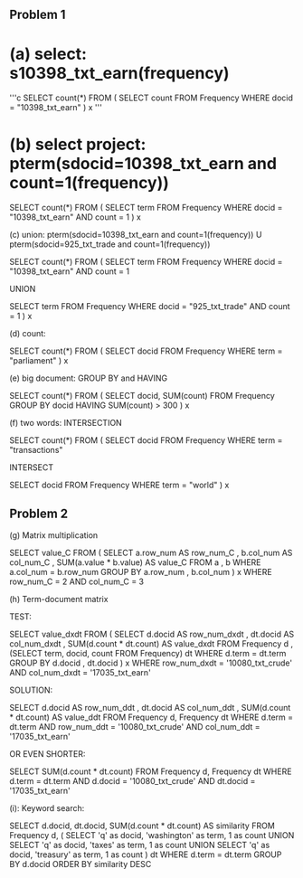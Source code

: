 Problem 1
---------

# (a) select: s10398_txt_earn(frequency)

'''c
SELECT count(*) FROM
(
SELECT count 
FROM Frequency 
WHERE docid = "10398_txt_earn"
)
x
'''

# (b) select project: pterm(sdocid=10398_txt_earn and count=1(frequency))

SELECT count(*) FROM
(
SELECT term
FROM Frequency 
WHERE docid = "10398_txt_earn" AND count = 1
)
x

(c) union: pterm(sdocid=10398_txt_earn and count=1(frequency)) U pterm(sdocid=925_txt_trade and count=1(frequency))

SELECT count(*) FROM
(
SELECT term FROM Frequency
WHERE docid = "10398_txt_earn" AND count = 1

UNION

SELECT term FROM Frequency
WHERE docid = "925_txt_trade" AND count = 1
)
x

(d) count:

SELECT count(*) FROM
(
SELECT docid FROM Frequency
WHERE term = "parliament"
)
x

(e) big document: GROUP BY and HAVING

SELECT count(*) FROM
(
SELECT docid, SUM(count)
FROM Frequency
GROUP BY docid
HAVING SUM(count) > 300
)
x

(f) two words: INTERSECTION

SELECT count(*) FROM
(
SELECT docid FROM Frequency
WHERE term = "transactions" 

INTERSECT

SELECT docid FROM Frequency
WHERE term = "world" 
)
x

Problem 2
---------

(g) Matrix multiplication

SELECT value_C
FROM
(
SELECT a.row_num AS row_num_C , b.col_num AS col_num_C , SUM(a.value * b.value) AS value_C
FROM a , b
WHERE a.col_num = b.row_num
GROUP BY a.row_num , b.col_num
)
x
WHERE row_num_C = 2 AND col_num_C = 3

(h) Term-document matrix

TEST:

SELECT value_dxdt
FROM
(
SELECT d.docid AS row_num_dxdt , dt.docid AS col_num_dxdt , SUM(d.count * dt.count) AS value_dxdt
FROM Frequency d , (SELECT term, docid, count FROM Frequency) dt
WHERE d.term = dt.term
GROUP BY d.docid , dt.docid
)
x
WHERE row_num_dxdt = '10080_txt_crude' AND col_num_dxdt = '17035_txt_earn'


SOLUTION:

SELECT d.docid AS row_num_ddt , dt.docid AS col_num_ddt , SUM(d.count * dt.count) AS 
value_ddt
FROM Frequency d, Frequency dt
WHERE d.term = dt.term
AND row_num_ddt = '10080_txt_crude' 
AND col_num_ddt = '17035_txt_earn'

OR EVEN SHORTER:

SELECT SUM(d.count * dt.count)
FROM Frequency d, Frequency dt
WHERE d.term = dt.term
AND d.docid = '10080_txt_crude' 
AND dt.docid = '17035_txt_earn'

(i): Keyword search:


SELECT d.docid, dt.docid, SUM(d.count * dt.count) AS similarity
FROM Frequency d, 
(
SELECT 'q' as docid, 'washington' as term, 1 as count 
UNION
SELECT 'q' as docid, 'taxes' as term, 1 as count
UNION 
SELECT 'q' as docid, 'treasury' as term, 1 as count
) dt
WHERE d.term = dt.term
GROUP BY d.docid
ORDER BY similarity DESC
